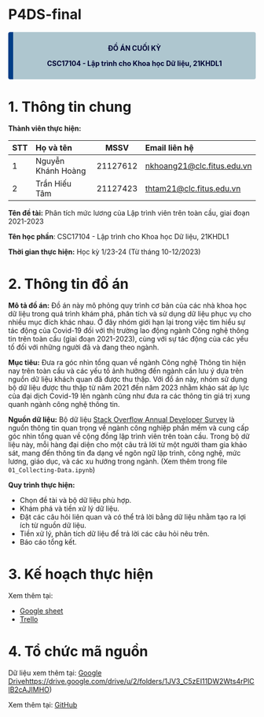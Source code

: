﻿# P4DS-final
<div class="warning" style='background-color:#AEC6CF; color: #000435; border-left: solid #003e87 10px; font=arial; border-radius: 4px; padding:0.7em;'>
<span>
<p style='margin-top:1em; text-align:center'>
<b>ĐỒ ÁN CUỐI KỲ</b>
<p style='margin-top:1em; text-align:center'>
<b>CSC17104 - Lập trình cho Khoa học Dữ liệu, 21KHDL1</b></p>
<p style='margin-left:1em;'>

</p>
</p></span>
</div>

# **1. Thông tin chung**

**Thành viên thực hiện:**

|STT|Họ và tên|MSSV|Email liên hệ|
|:--| :------ | :---: | :--------- |
|1|Nguyễn Khánh Hoàng|21127612|nkhoang21@clc.fitus.edu.vn|
|2|Trần Hiếu Tâm |21127423|thtam21@clc.fitus.edu.vn|

**Tên đề tài:** Phân tích mức lương của Lập trình viên trên toàn cầu, giai đoạn 2021-2023 

**Tên học phần**: CSC17104 - Lập trình cho Khoa học Dữ liệu, 21KHDL1

**Thời gian thực hiện:** Học kỳ 1/23-24 (Từ tháng 10-12/2023)

# **2. Thông tin đồ án**

**Mô tả đồ án:** Đồ án này mô phỏng quy trình cơ bản của các nhà khoa học dữ liệu trong quá trình khám phá, phân tích và sử dụng dữ liệu phục vụ cho nhiều mục đích khác nhau. Ở đây nhóm giới hạn lại trong việc tìm hiểu sự tác động của Covid-19 đối với thị trường lao động ngành Công nghệ thông tin trên toàn cầu (giai đoạn 2021-2023), cùng với sự tác động của các yếu tố đối với những người đã và đang theo ngành.


**Mục tiêu:** Đưa ra góc nhìn tổng quan về ngành Công nghệ Thông tin hiện nay trên toàn cầu và các yếu tố ảnh hưởng đến ngành cần lưu ý dựa trên nguồn dữ liệu khách quan đã được thu thập. Với đồ án này, nhóm sử dụng bộ dữ liệu được thu thập từ năm 2021 đến năm 2023 nhằm khảo sát áp lực của đại dịch Covid-19 lên ngành cũng như đưa ra các thông tin giá trị xung quanh ngành công nghệ thông tin.

**Nguồn dữ liệu:**
Bộ dữ liệu [Stack Overflow Annual Developer Survey](https://insights.stackoverflow.com/survey) là nguồn thông tin quan trọng về ngành công nghiệp phần mềm và cung cấp góc nhìn tổng quan về cộng đồng lập trình viên trên toàn cầu. Trong bộ dữ liệu này, mỗi hàng đại diện cho một câu trả lời từ một người tham gia khảo sát, mang đến thông tin đa dạng về ngôn ngữ lập trình, công nghệ, mức lương, giáo dục, và các xu hướng trong ngành. (Xem thêm trong file `01_Collecting-Data.ipynb`)

**Quy trình thực hiện:**
- Chọn đề tài và bộ dữ liệu phù hợp. 
- Khám phá và tiền xử lý dữ liệu. 
- Đặt các câu hỏi liên quan và có thể trả lời bằng dữ liệu nhằm tạo ra lợi ích từ nguồn dữ liệu. 
- Tiền xử lý, phân tích dữ liệu để trả lời các câu hỏi nêu trên. 
- Báo cáo tổng kết. 

# **3. Kế hoạch thực hiện**

Xem thêm tại: 
- [Google sheet](https://docs.google.com/spreadsheets/d/1GHKwFt-alekIcUxujsa5rN-wUFnf7W3D/edit#gid=72322104)
- [Trello](https://trello.com/invite/b/9dDS3Fpv/ATTI4976161f5197924aac9a2765e318bcbb28519604/p4ds-it-salary-2123) 

# **4. Tổ chức mã nguồn**
Dữ liệu xem thêm tại: [Google Drive](https://drive.google.com/drive/u/2/folders/1JV3_C5zEI11DW2Wts4rPlClB2cAJIMHO)https://drive.google.com/drive/u/2/folders/1JV3_C5zEI11DW2Wts4rPlClB2cAJIMHO)

Xem thêm tại: [GitHub](https://github.com/BoonRealCuaaaaa/P4DS-final)
